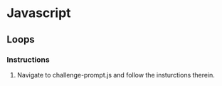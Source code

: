 # Javascript

## Loops

### Instructions

1. Navigate to challenge-prompt.js and follow the insturctions therein.